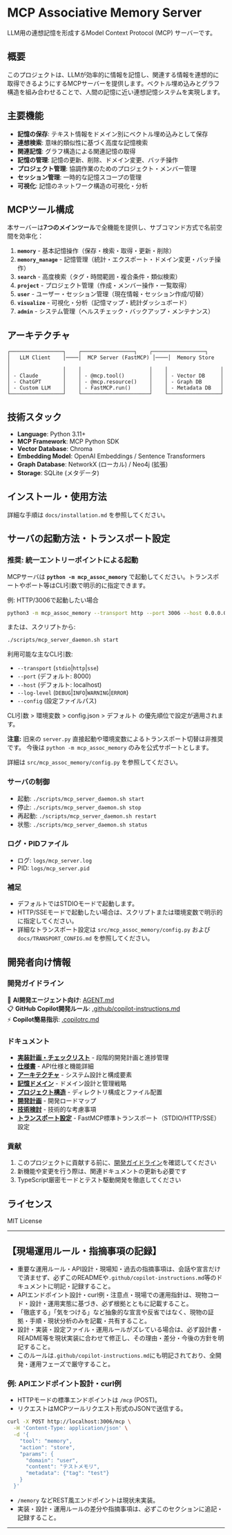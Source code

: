 # MCP Associative Memory Server

LLM用の連想記憶を形成するModel Context Protocol (MCP) サーバーです。

## 概要

このプロジェクトは、LLMが効率的に情報を記憶し、関連する情報を連想的に取得できるようにするMCPサーバーを提供します。ベクトル埋め込みとグラフ構造を組み合わせることで、人間の記憶に近い連想記憶システムを実現します。

## 主要機能

- **記憶の保存**: テキスト情報をドメイン別にベクトル埋め込みとして保存
- **連想検索**: 意味的類似性に基づく高度な記憶検索
- **関連記憶**: グラフ構造による関連記憶の取得
- **記憶の管理**: 記憶の更新、削除、ドメイン変更、バッチ操作
- **プロジェクト管理**: 協調作業のためのプロジェクト・メンバー管理
- **セッション管理**: 一時的な記憶スコープの管理
- **可視化**: 記憶のネットワーク構造の可視化・分析

## MCPツール構成

本サーバーは**7つのメインツール**で全機能を提供し、サブコマンド方式で名前空間を効率化：

1. **`memory`** - 基本記憶操作（保存・検索・取得・更新・削除）
2. **`memory_manage`** - 記憶管理（統計・エクスポート・ドメイン変更・バッチ操作）
3. **`search`** - 高度検索（タグ・時間範囲・複合条件・類似検索）
4. **`project`** - プロジェクト管理（作成・メンバー操作・一覧取得）
5. **`user`** - ユーザー・セッション管理（現在情報・セッション作成/切替）
6. **`visualize`** - 可視化・分析（記憶マップ・統計ダッシュボード）
7. **`admin`** - システム管理（ヘルスチェック・バックアップ・メンテナンス）

## アーキテクチャ

```
┌─────────────────┐    ┌─────────────────┐    ┌─────────────────┐
│   LLM Client    │────│  MCP Server (FastMCP) │────│  Memory Store   │
│                 │    │                      │    │                 │
│ - Claude        │    │ - @mcp.tool()        │    │ - Vector DB     │
│ - ChatGPT       │    │ - @mcp.resource()    │    │ - Graph DB      │
│ - Custom LLM    │    │ - FastMCP.run()      │    │ - Metadata DB   │
└─────────────────┘    └──────────────────────┘    └─────────────────┘
```

## 技術スタック

- **Language**: Python 3.11+
- **MCP Framework**: MCP Python SDK
- **Vector Database**: Chroma
- **Embedding Model**: OpenAI Embeddings / Sentence Transformers
- **Graph Database**: NetworkX (ローカル) / Neo4j (拡張)
- **Storage**: SQLite (メタデータ)

## インストール・使用方法

詳細な手順は `docs/installation.md` を参照してください。

## サーバの起動方法・トランスポート設定


### 推奨: 統一エントリーポイントによる起動

MCPサーバは **`python -m mcp_assoc_memory`** で起動してください。トランスポートやポート等はCLI引数で明示的に指定できます。

例: HTTP/3006で起動したい場合

```bash
python3 -m mcp_assoc_memory --transport http --port 3006 --host 0.0.0.0 --log-level INFO
```

または、スクリプトから:

```bash
./scripts/mcp_server_daemon.sh start
```

利用可能な主なCLI引数:

- `--transport` (`stdio`|`http`|`sse`)
- `--port` (デフォルト: 8000)
- `--host` (デフォルト: localhost)
- `--log-level` (`DEBUG`|`INFO`|`WARNING`|`ERROR`)
- `--config` (設定ファイルパス)

CLI引数 > 環境変数 > config.json > デフォルト の優先順位で設定が適用されます。

**注意:** 旧来の `server.py` 直接起動や環境変数によるトランスポート切替は非推奨です。
今後は `python -m mcp_assoc_memory` のみを公式サポートとします。

詳細は `src/mcp_assoc_memory/config.py` を参照してください。

### サーバの制御

- 起動:   `./scripts/mcp_server_daemon.sh start`
- 停止:   `./scripts/mcp_server_daemon.sh stop`
- 再起動: `./scripts/mcp_server_daemon.sh restart`
- 状態:   `./scripts/mcp_server_daemon.sh status`

### ログ・PIDファイル

- ログ: `logs/mcp_server.log`
- PID:  `logs/mcp_server.pid`

### 補足

- デフォルトではSTDIOモードで起動します。
- HTTP/SSEモードで起動したい場合は、スクリプトまたは環境変数で明示的に指定してください。
- 詳細なトランスポート設定は `src/mcp_assoc_memory/config.py` および `docs/TRANSPORT_CONFIG.md` を参照してください。

## 開発者向け情報

### 開発ガイドライン

🤖 **AI開発エージェント向け**: [AGENT.md](AGENT.md)  
📋 **GitHub Copilot開発ルール**: [.github/copilot-instructions.md](.github/copilot-instructions.md)  
⚡ **Copilot簡易指示**: [.copilotrc.md](.copilotrc.md)

### ドキュメント

- **[実装計画・チェックリスト](IMPLEMENTATION_PLAN.md)** - 段階的開発計画と進捗管理
- **[仕様書](SPECIFICATION.md)** - API仕様と機能詳細
- **[アーキテクチャ](ARCHITECTURE.md)** - システム設計と構成要素
- **[記憶ドメイン](MEMORY_DOMAINS.md)** - ドメイン設計と管理戦略
- **[プロジェクト構造](PROJECT_STRUCTURE.md)** - ディレクトリ構成とファイル配置
- **[開発計画](DEVELOPMENT_PLAN.md)** - 開発ロードマップ
- **[技術検討](TECHNICAL_CONSIDERATIONS.md)** - 技術的な考慮事項
- **[トランスポート設定](TRANSPORT_CONFIG.md)** - FastMCP標準トランスポート（STDIO/HTTP/SSE）設定

### 貢献

1. このプロジェクトに貢献する前に、[開発ガイドライン](.github/copilot-instructions.md)を確認してください
2. 新機能や変更を行う際は、関連ドキュメントの更新も必要です
3. TypeScript厳密モードとテスト駆動開発を徹底してください

## ライセンス

MIT License

---

## 【現場運用ルール・指摘事項の記録】

- 重要な運用ルール・API設計・現場知・過去の指摘事項は、会話や宣言だけで済ませず、必ずこのREADMEや`.github/copilot-instructions.md`等のドキュメントに明記・記録すること。
- APIエンドポイント設計・curl例・注意点・現場での運用指針は、現物コード・設計・運用実態に基づき、必ず根拠とともに記載すること。
- 「徹底する」「気をつける」など抽象的な宣言や反省ではなく、現物の証拠・手順・現状分析のみを記載・共有すること。
- 設計・実装・設定ファイル・運用ルールがズレている場合は、必ず設計書・README等を現状実装に合わせて修正し、その理由・差分・今後の方針を明記すること。
- このルールは`.github/copilot-instructions.md`にも明記されており、全開発・運用フェーズで厳守すること。

### 例: APIエンドポイント設計・curl例

- HTTPモードの標準エンドポイントは `/mcp` (POST)。
- リクエストはMCPツールリクエスト形式のJSONで送信する。

```bash
curl -X POST http://localhost:3006/mcp \
  -H 'Content-Type: application/json' \
  -d '{
    "tool": "memory",
    "action": "store",
    "params": {
      "domain": "user",
      "content": "テストメモリ",
      "metadata": {"tag": "test"}
    }
  }'
```

- `/memory` などREST風エンドポイントは現状未実装。
- 実装・設計・運用ルールの差分や指摘事項は、必ずこのセクションに追記・記録すること。

---
